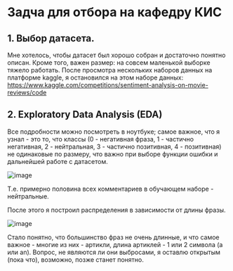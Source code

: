 # Задча для отбора на кафедру КИС

## 1. Выбор датасета.

Мне хотелось, чтобы датасет был хорошо собран и достаточно понятно описан. Кроме того, важен размер: на совсем маленькой выборке тяжело работать. После просмотра нескольких наборов данных на платформе kaggle, я остановился на этом наборе данных: https://www.kaggle.com/competitions/sentiment-analysis-on-movie-reviews/code

## 2. Exploratory Data Analysis (EDA)

Все подробности можно посмотреть в ноутбуке; самое важное, что я узнал - это то, что классы (0 - негативная фраза, 1 - частично негативная, 2 - нейтральная, 3 - частично позитивная, 4 - позитивная) не одинаковые по размеру, что важно при выборе функции ошибки и дальнейшей работе с датасетом.

![image](https://user-images.githubusercontent.com/50750489/160660061-564e2cb8-b42c-4c08-88fc-84d2396f2766.png)

Т.е. примерно половина всех комментариев в обучающем наборе - нейтральные.

После этого я построил распределения в зависимости от длины фразы.

![image](https://user-images.githubusercontent.com/50750489/160660909-8e0884ee-6b79-4971-88ad-4058af12acb3.png)

Стало понятно, что большинство фраз не очень длинные, и что самое важное - многие из них - артикли, длина артиклей - 1 или 2 символа (a или an). Вопрос, не являются ли они выбросами, я оставлю открытым (пока что), возможно, позже станет понятно.
